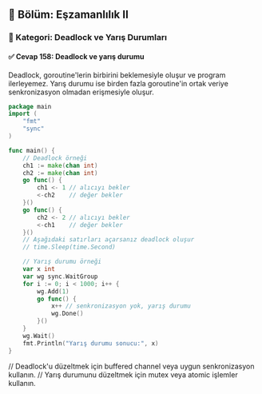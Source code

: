 ## 📘 Bölüm: Eşzamanlılık II  
### 🔹 Kategori: Deadlock ve Yarış Durumları  
#### ✅ Cevap 158: Deadlock ve yarış durumu

Deadlock, goroutine'lerin birbirini beklemesiyle oluşur ve program ilerleyemez. Yarış durumu ise birden fazla goroutine'in ortak veriye senkronizasyon olmadan erişmesiyle oluşur.

```go
package main
import (
    "fmt"
    "sync"
)

func main() {
    // Deadlock örneği
    ch1 := make(chan int)
    ch2 := make(chan int)
    go func() {
        ch1 <- 1 // alıcıyı bekler
        <-ch2    // değer bekler
    }()
    go func() {
        ch2 <- 2 // alıcıyı bekler
        <-ch1    // değer bekler
    }()
    // Aşağıdaki satırları açarsanız deadlock oluşur
    // time.Sleep(time.Second)

    // Yarış durumu örneği
    var x int
    var wg sync.WaitGroup
    for i := 0; i < 1000; i++ {
        wg.Add(1)
        go func() {
            x++ // senkronizasyon yok, yarış durumu
            wg.Done()
        }()
    }
    wg.Wait()
    fmt.Println("Yarış durumu sonucu:", x)
}
```
// Deadlock'u düzeltmek için buffered channel veya uygun senkronizasyon kullanın.
// Yarış durumunu düzeltmek için mutex veya atomic işlemler kullanın.

